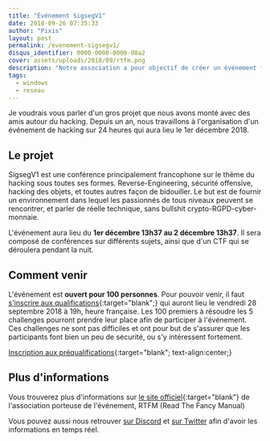 ```yaml
---
title: "Événement SigsegV1"
date: 2018-09-26 07:35:33
author: "Pixis"
layout: post
permalink: /evenement-sigsegv1/
disqus_identifier: 0000-0000-0000-00a2
cover: assets/uploads/2018/09/rtfm.png
description: "Notre association a pour objectif de créer un événement français sur le thème de la sécurité informatique le premier décembre 2018 à l'école 42."
tags:
  - windows
  - reseau
---
```


Je voudrais vous parler d'un gros projet que nous avons monté avec des amis autour du hacking. Depuis un an, nous travaillons à l'organisation d'un événement de hacking sur 24 heures qui aura lieu le 1er décembre 2018.

<!--more-->

## Le projet

SigsegV1 est une conférence principalement francophone sur le thème du hacking sous toutes ses formes. Reverse-Engineering, sécurité offensive, hacking des objets, et toutes autres façon de bidouiller. Le but est de fournir un environnement dans lequel les passionnés de tous niveaux peuvent se rencontrer, et parler de réelle technique, sans bullshit crypto-RGPD-cyber-monnaie.

L'événement aura lieu du **1er décembre 13h37 au 2 décembre 13h37**. Il sera composé de conférences sur différents sujets, ainsi que d'un CTF qui se déroulera pendant la nuit.

## Comment venir

L'événement est **ouvert pour 100 personnes**. Pour pouvoir venir, il faut [s'inscrire aux qualifications](https://qual.rtfm.re/register){:target="blank";} qui auront lieu le vendredi 28 septembre 2018 à 19h, heure française. Les 100 premiers à résoudre les 5 challenges pourront prendre leur place afin de participer à l'événement. Ces challenges ne sont pas difficiles et ont pour but de s'assurer que les participants font bien un peu de sécurité, ou s'y intéressent fortement.

[Inscription aux préqualifications](https://qual.rtfm.re/register){:target="blank"; text-align:center;}

## Plus d'informations

Vous trouverez plus d'informations sur [le site officiel](https://rtfm.re/){:target="blank"} de l'association porteuse de l'événement, RTFM (Read The Fancy Manual)

Vous pouvez aussi nous retrouver [sur Discord](https://discord.gg/wujdSpG) et [sur Twitter](https://twitter.com/sigsegv_event) afin d'avoir les informations en temps réel.
